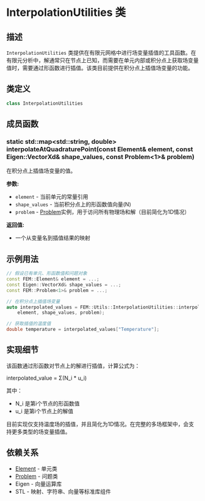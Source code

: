# InterpolationUtilities 类

## 描述

`InterpolationUtilities` 类提供在有限元网格中进行场变量插值的工具函数。在有限元分析中，解通常只在节点上已知，而需要在单元内部或积分点上获取场变量值时，需要通过形函数进行插值。该类目前提供在积分点上插值场变量的功能。

## 类定义

```cpp
class InterpolationUtilities
```

## 成员函数

### static std::map<std::string, double> interpolateAtQuadraturePoint(const Element& element, const Eigen::VectorXd& shape_values, const Problem<1>& problem)

在积分点上插值场变量的值。

**参数:**
- `element` - 当前单元的常量引用
- `shape_values` - 当前积分点上的形函数值向量(N)
- `problem` - [Problem](file:///E:/code/cpp/ETS_FEM_Kernel/fem/core/Problem.hpp#L25-L86)实例，用于访问所有物理场和解（目前简化为1D情况）

**返回值:**
- 一个从变量名到插值结果的映射

## 示例用法

```cpp
// 假设已有单元、形函数值和问题对象
const FEM::Element& element = ...;
const Eigen::VectorXd& shape_values = ...;
const FEM::Problem<1>& problem = ...;

// 在积分点上插值场变量
auto interpolated_values = FEM::Utils::InterpolationUtilities::interpolateAtQuadraturePoint(
    element, shape_values, problem);

// 获取插值的温度值
double temperature = interpolated_values["Temperature"];
```

## 实现细节

该函数通过形函数对节点上的解进行插值，计算公式为：

interpolated_value = Σ(N_i * u_i)

其中：
- N_i 是第i个节点的形函数值
- u_i 是第i个节点上的解值

目前实现仅支持温度场的插值，并且简化为1D情况。在完整的多场框架中，会支持更多类型的场变量插值。

## 依赖关系

- [Element](file:///E:/code/cpp/ETS_FEM_Kernel/fem/mesh/Element.hpp#L28-L77) - 单元类
- [Problem](file:///E:/code/cpp/ETS_FEM_Kernel/fem/core/Problem.hpp#L25-L86) - 问题类
- Eigen - 向量运算库
- STL - 映射、字符串、向量等标准库组件